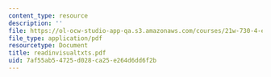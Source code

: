 ```yaml
---
content_type: resource
description: ''
file: https://ol-ocw-studio-app-qa.s3.amazonaws.com/courses/21w-730-4-expository-writing-analyzing-mass-media-spring-2001/7af55ab54725d028ca25e264d6dd6f2b_readinvisualtxts.pdf
file_type: application/pdf
resourcetype: Document
title: readinvisualtxts.pdf
uid: 7af55ab5-4725-d028-ca25-e264d6dd6f2b
---
```

